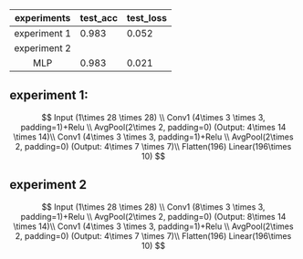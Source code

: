 | experiments  | test_acc | test_loss |
| :----------: | -------- | --------- |
| experiment 1 | 0.983    | 0.052     |
| experiment 2 |          |           |
|     MLP      | 0.983    | 0.021     |

## experiment 1:

$$
Input (1\times 28 \times 28) \\
Conv1 (4\times 3 \times 3, padding=1)+Relu \\
AvgPool(2\times 2, padding=0) (Output: 4\times 14 \times 14)\\
Conv1 (4\times 3 \times 3, padding=1)+Relu \\
AvgPool(2\times 2, padding=0) (Output: 4\times 7 \times 7)\\
Flatten(196)
Linear(196\times 10)
$$

## experiment 2

$$
Input (1\times 28 \times 28) \\
Conv1 (8\times 3 \times 3, padding=1)+Relu \\
AvgPool(2\times 2, padding=0) (Output: 8\times 14 \times 14)\\
Conv1 (4\times 3 \times 3, padding=1)+Relu \\
AvgPool(2\times 2, padding=0) (Output: 4\times 7 \times 7)\\
Flatten(196)
Linear(196\times 10)
$$


